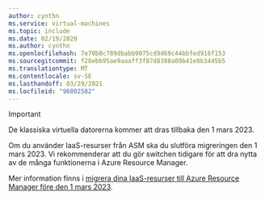 ```yaml
---
author: cynthn
ms.service: virtual-machines
ms.topic: include
ms.date: 02/19/2020
ms.author: cynthn
ms.openlocfilehash: 7e70b8c789dbabb9075cd9d69c44bbfed916f153
ms.sourcegitcommit: f28ebb95ae9aaaff3f87d8388a09b41e0b3445b5
ms.translationtype: MT
ms.contentlocale: sv-SE
ms.lasthandoff: 03/29/2021
ms.locfileid: "96002582"
---
```

> [!IMPORTANT]
> De klassiska virtuella datorerna kommer att dras tillbaka den 1 mars 2023.
>
> Om du använder IaaS-resurser från ASM ska du slutföra migreringen den 1 mars 2023. Vi rekommenderar att du gör switchen tidigare för att dra nytta av de många funktionerna i Azure Resource Manager.
>
> Mer information finns i [migrera dina IaaS-resurser till Azure Resource Manager före den 1 mars 2023](../articles/virtual-machines/classic-vm-deprecation.md).
> 
